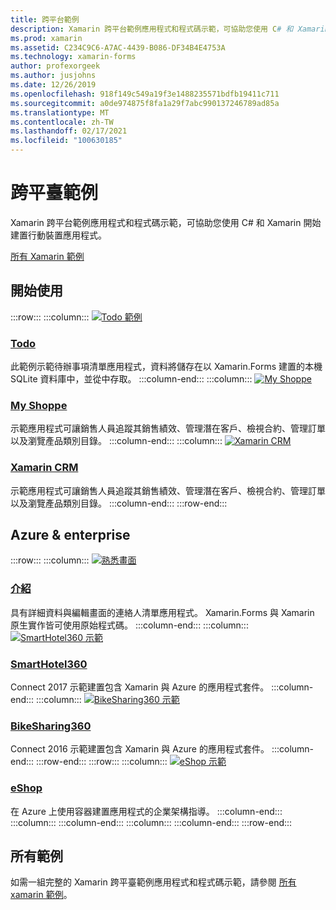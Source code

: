 ```yaml
---
title: 跨平台範例
description: Xamarin 跨平台範例應用程式和程式碼示範，可協助您使用 C# 和 Xamarin 開始建置行動裝置應用程式。
ms.prod: xamarin
ms.assetid: C234C9C6-A7AC-4439-B086-DF34B4E4753A
ms.technology: xamarin-forms
author: profexorgeek
ms.author: jusjohns
ms.date: 12/26/2019
ms.openlocfilehash: 918f149c549a19f3e1488235571bdfb19411c711
ms.sourcegitcommit: a0de974875f8fa1a29f7abc990137246789ad85a
ms.translationtype: MT
ms.contentlocale: zh-TW
ms.lasthandoff: 02/17/2021
ms.locfileid: "100630185"
---
```

# <a name="cross-platform-samples"></a>跨平臺範例

Xamarin 跨平台範例應用程式和程式碼示範，可協助您使用 C# 和 Xamarin 開始建置行動裝置應用程式。

[所有 Xamarin 範例](/samples/browse/?products=xamarin)

## <a name="get-started"></a>開始使用

:::row:::
    :::column:::
[![Todo 範例](images/todo.png)](/samples/xamarin/xamarin-forms-samples/todo/)

### <a name="todo"></a>[Todo](/samples/xamarin/xamarin-forms-samples/todo/)

此範例示範待辦事項清單應用程式，資料將儲存在以 Xamarin.Forms 建置的本機 SQLite 資料庫中，並從中存取。
    :::column-end:::
    :::column:::
[![My Shoppe](images/myshoppe.png)](https://github.com/xamarinhq/app-myshoppe)

### <a name="my-shoppe"></a>[My Shoppe](https://github.com/xamarinhq/app-myshoppe)

示範應用程式可讓銷售人員追蹤其銷售績效、管理潛在客戶、檢視合約、管理訂單以及瀏覽產品類別目錄。
    :::column-end:::
    :::column:::
[![Xamarin CRM](images/crm.png)](https://github.com/xamarin/app-crm)

### <a name="xamarin-crm"></a>[Xamarin CRM](https://github.com/xamarin/app-crm)

示範應用程式可讓銷售人員追蹤其銷售績效、管理潛在客戶、檢視合約、管理訂單以及瀏覽產品類別目錄。
    :::column-end:::
:::row-end:::

## <a name="azure--enterprise"></a>Azure & enterprise

:::row:::
    :::column:::
[![熟悉畫面](images/acquaint.jpg)](https://github.com/xamarinhq/app-acquaint/)

### <a name="acquaint"></a>[介紹](https://github.com/xamarinhq/app-acquaint/)

具有詳細資料與編輯畫面的連絡人清單應用程式。 Xamarin.Forms 與 Xamarin 原生實作皆可使用原始程式碼。
    :::column-end:::
    :::column:::
[![SmartHotel360 示範](images/smarthotel360.png)](https://github.com/Microsoft/SmartHotel360-mobile-desktop-apps)

### <a name="smarthotel360"></a>[SmartHotel360](https://github.com/Microsoft/SmartHotel360-mobile-desktop-apps)

Connect 2017 示範建置包含 Xamarin 與 Azure 的應用程式套件。
    :::column-end:::
    :::column:::
[![BikeSharing360 示範](images/bikesharing360.png)](https://github.com/Microsoft/BikeSharing360_MobileApps)

### <a name="bikesharing360"></a>[BikeSharing360](https://github.com/Microsoft/BikeSharing360_MobileApps)

Connect 2016 示範建置包含 Xamarin 與 Azure 的應用程式套件。
    :::column-end:::
:::row-end:::
:::row:::
    :::column:::
[![eShop 示範](images/eshop.png)](https://github.com/dotnet-architecture/eShopOnContainers/tree/dev/src/Mobile)

### <a name="eshop"></a>[eShop](https://github.com/dotnet-architecture/eShopOnContainers/tree/dev/src/Mobile)

在 Azure 上使用容器建置應用程式的企業架構指導。
    :::column-end:::
    :::column:::
    :::column-end:::
    :::column:::
    :::column-end:::
:::row-end:::

## <a name="all-samples"></a>所有範例

如需一組完整的 Xamarin 跨平臺範例應用程式和程式碼示範，請參閱 [所有 xamarin 範例](/samples/browse/?products=xamarin)。